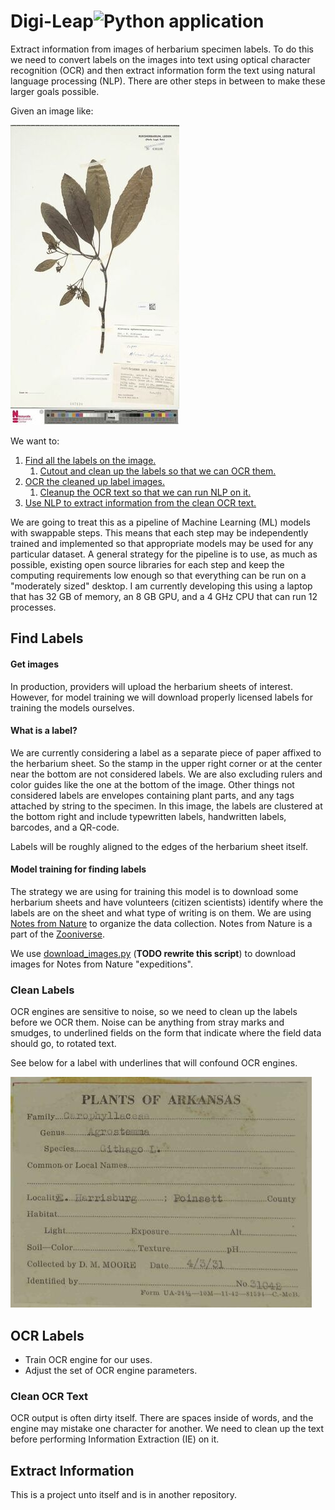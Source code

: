 # Digi-Leap![Python application](https://github.com/rafelafrance/digi_leap/workflows/CI/badge.svg)
Extract information from images of herbarium specimen labels. To do this we need to convert labels on the images into text using optical character recognition (OCR) and then extract information form the text using natural language processing (NLP). There are other steps in between to make these larger goals possible.

Given an image like:

![Figure 1: Herbarium sample image](assets/herbarium_sample_image.jpg)

We want to:
1. [Find all the labels on the image.](#Find-Labels)
   1. [Cutout and clean up the labels so that we can OCR them.](#Clean-Labels)
1. [OCR the cleaned up label images.](#OCR-Labels)
   1. [Cleanup the OCR text so that we can run NLP on it.](#Clean-OCR-Text)
1. [Use NLP to extract information from the clean OCR text.](#Extract-Information)

We are going to treat this as a pipeline of Machine Learning (ML) models with swappable steps. This means that each step may be independently trained and implemented so that appropriate models may be used for any particular dataset. A general strategy for the pipeline is to use, as much as possible, existing open source libraries for each step and keep the computing requirements low enough so that everything can be run on a "moderately sized" desktop. I am currently developing this using a laptop that has 32 GB of memory, an 8 GB GPU, and a 4 GHz CPU that can run 12 processes.

## Find Labels

#### Get images

In production, providers will upload the herbarium sheets of interest. However, for model training we will download properly licensed labels for training the models ourselves.

#### What is a label?

We are currently considering a label as a separate piece of paper affixed to the herbarium sheet. So the stamp in the upper right corner or at the center near the bottom are not considered labels. We are also excluding rulers and color guides like the one at the bottom of the image. Other things not considered labels are envelopes containing plant parts, and any tags attached by string to the specimen. In this image, the labels are clustered at the bottom right and include typewritten labels, handwritten labels, barcodes, and a QR-code.

Labels will be roughly aligned to the edges of the herbarium sheet itself.

#### Model training for finding labels

The strategy we are using for training this model is to download some herbarium sheets and have volunteers (citizen scientists) identify where the labels are on the sheet and what type of writing is on them. We are using [Notes from Nature](https://www.zooniverse.org/organizations/md68135/notes-from-nature) to organize the data collection. Notes from Nature is a part of the [Zooniverse](https://www.zooniverse.org/).

We use [download_images.py](download_images.py) (**TODO rewrite this script**) to download images for Notes from Nature "expeditions".

### Clean Labels

OCR engines are sensitive to noise, so we need to clean up the labels before we OCR them. Noise can be anything from stray marks and smudges, to underlined fields on the form that indicate where the field data should go, to rotated text.

See below for a label with underlines that will confound OCR engines.

![Figure 2: Label with underlines](assets/label_with_underlines.jpg)

## OCR Labels

- Train OCR engine for our uses.
- Adjust the set of OCR engine parameters.

### Clean OCR Text

OCR output is often dirty itself. There are spaces inside of words, and the engine may mistake one character for another. We need to clean up the text before performing Information Extraction (IE) on it.

## Extract Information

This is a project unto itself and is in another repository.
